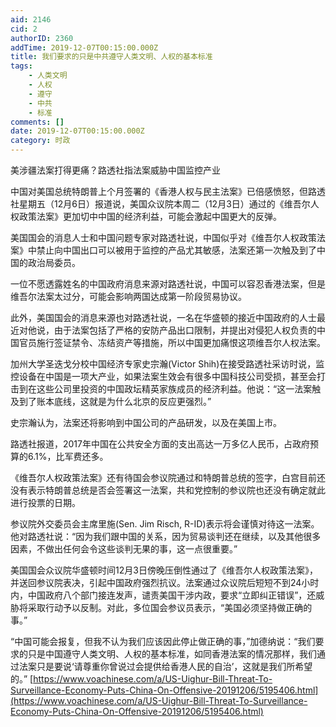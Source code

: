 ```yaml
---
aid: 2146
cid: 2
authorID: 2360
addTime: 2019-12-07T00:15:00.000Z
title: 我们要求的只是中共遵守人类文明、人权的基本标准
tags:
    - 人类文明
    - 人权
    - 遵守
    - 中共
    - 标准
comments: []
date: 2019-12-07T00:15:00.000Z
category: 时政
---
```


美涉疆法案打得更痛？路透社指法案威胁中国监控产业

中国对美国总统特朗普上个月签署的《香港人权与民主法案》已倍感愤怒，但路透社星期五（12月6日）报道说，美国众议院本周二（12月3日）通过的《维吾尔人权政策法案》更加切中中国的经济利益，可能会激起中国更大的反弹。

美国国会的消息人士和中国问题专家对路透社说，中国似乎对《维吾尔人权政策法案》中禁止向中国出口可以被用于监控的产品尤其敏感，法案还第一次触及到了中国的政治局委员。

一位不愿透露姓名的中国政府消息来源对路透社说，中国可以容忍香港法案，但是维吾尔法案太过分，可能会影响两国达成第一阶段贸易协议。

此外，美国国会的消息来源也对路透社说，一名在华盛顿的接近中国政府的人士最近对他说，由于法案包括了严格的安防产品出口限制，并提出对侵犯人权负责的中国官员施行签证禁令、冻结资产等措施，所以中国更加痛恨这项维吾尔人权法案。

加州大学圣迭戈分校中国经济专家史宗瀚(Victor Shih)在接受路透社采访时说，监控设备在中国是一项大产业，如果法案生效会有很多中国科技公司受损，甚至会打击到在这些公司里投资的中国政坛精英家族成员的经济利益。他说：“这一法案触及到了账本底线，这就是为什么北京的反应更强烈。”

史宗瀚认为，法案还将影响到中国公司的产品研发，以及在美国上市。

路透社报道，2017年中国在公共安全方面的支出高达一万多亿人民币，占政府预算的6.1%，比军费还多。

《维吾尔人权政策法案》还有待国会参议院通过和特朗普总统的签字，白宫目前还没有表示特朗普总统是否会签署这一法案，共和党控制的参议院也还没有确定就此进行投票的日期。

参议院外交委员会主席里施(Sen. Jim Risch, R-ID)表示将会谨慎对待这一法案。他对路透社说：“因为我们跟中国的关系，因为贸易谈判还在继续，以及其他很多因素，不做出任何会令这些谈判无果的事，这一点很重要。”

美国国会众议院华盛顿时间12月3日傍晚压倒性通过了《维吾尔人权政策法案》，并送回参议院表决，引起中国政府强烈抗议。法案通过众议院后短短不到24小时内，中国政府八个部门接连发声，谴责美国干涉内政，要求“立即纠正错误”，还威胁将采取行动予以反制。对此，多位国会参议员表示，“美国必须坚持做正确的事。”

“中国可能会报复，但我不认为我们应该因此停止做正确的事，”加德纳说：“我们要求的只是中国遵守人类文明、人权的基本标准，如同香港法案的情况那样，我们通过法案只是要说‘请尊重你曾说过会提供给香港人民的自治’，这就是我们所希望的。” [https://www.voachinese.com/a/US-Uighur-Bill-Threat-To-Surveillance-Economy-Puts-China-On-Offensive-20191206/5195406.html](https://www.voachinese.com/a/US-Uighur-Bill-Threat-To-Surveillance-Economy-Puts-China-On-Offensive-20191206/5195406.html)
